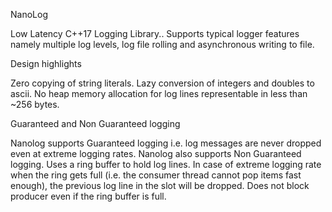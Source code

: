 NanoLog

Low Latency C++17 Logging Library..
Supports typical logger features namely multiple log levels, log file rolling and asynchronous writing to file.

Design highlights

Zero copying of string literals.
Lazy conversion of integers and doubles to ascii.
No heap memory allocation for log lines representable in less than ~256 bytes.

Guaranteed and Non Guaranteed logging

Nanolog supports Guaranteed logging i.e. log messages are never dropped even at extreme logging rates.
Nanolog also supports Non Guaranteed logging. Uses a ring buffer to hold log lines. In case of extreme logging rate when the ring gets full (i.e. the consumer thread cannot pop items fast enough), the previous log line in the slot will be dropped. Does not block producer even if the ring buffer is full.
